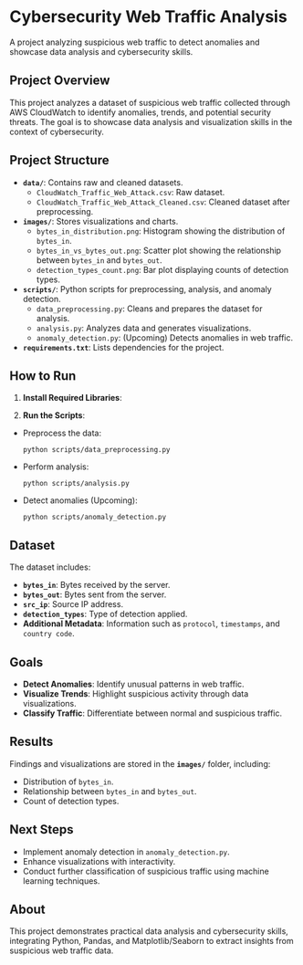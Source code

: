 # Cybersecurity Web Traffic Analysis
A project analyzing suspicious web traffic to detect anomalies and showcase data analysis and cybersecurity skills.

## Project Overview
This project analyzes a dataset of suspicious web traffic collected through AWS CloudWatch to identify anomalies, trends, and potential security threats. The goal is to showcase data analysis and visualization skills in the context of cybersecurity.

## Project Structure
- **`data/`**: Contains raw and cleaned datasets.
  - `CloudWatch_Traffic_Web_Attack.csv`: Raw dataset.
  - `CloudWatch_Traffic_Web_Attack_Cleaned.csv`: Cleaned dataset after preprocessing.
- **`images/`**: Stores visualizations and charts.
  - `bytes_in_distribution.png`: Histogram showing the distribution of `bytes_in`.
  - `bytes_in_vs_bytes_out.png`: Scatter plot showing the relationship between `bytes_in` and `bytes_out`.
  - `detection_types_count.png`: Bar plot displaying counts of detection types.
- **`scripts/`**: Python scripts for preprocessing, analysis, and anomaly detection.
  - `data_preprocessing.py`: Cleans and prepares the dataset for analysis.
  - `analysis.py`: Analyzes data and generates visualizations.
  - `anomaly_detection.py`: (Upcoming) Detects anomalies in web traffic.
- **`requirements.txt`**: Lists dependencies for the project.

## How to Run
1. **Install Required Libraries**:

2. **Run the Scripts**:
- Preprocess the data:
  ```
  python scripts/data_preprocessing.py
  ```
- Perform analysis:
  ```
  python scripts/analysis.py
  ```
- Detect anomalies (Upcoming):
  ```
  python scripts/anomaly_detection.py
  ```

## Dataset
The dataset includes:
- **`bytes_in`**: Bytes received by the server.
- **`bytes_out`**: Bytes sent from the server.
- **`src_ip`**: Source IP address.
- **`detection_types`**: Type of detection applied.
- **Additional Metadata**: Information such as `protocol`, `timestamps`, and `country code`.

## Goals
- **Detect Anomalies**: Identify unusual patterns in web traffic.
- **Visualize Trends**: Highlight suspicious activity through data visualizations.
- **Classify Traffic**: Differentiate between normal and suspicious traffic.

## Results
Findings and visualizations are stored in the **`images/`** folder, including:
- Distribution of `bytes_in`.
- Relationship between `bytes_in` and `bytes_out`.
- Count of detection types.

## Next Steps
- Implement anomaly detection in `anomaly_detection.py`.
- Enhance visualizations with interactivity.
- Conduct further classification of suspicious traffic using machine learning techniques.

## About
This project demonstrates practical data analysis and cybersecurity skills, integrating Python, Pandas, and Matplotlib/Seaborn to extract insights from suspicious web traffic data.


